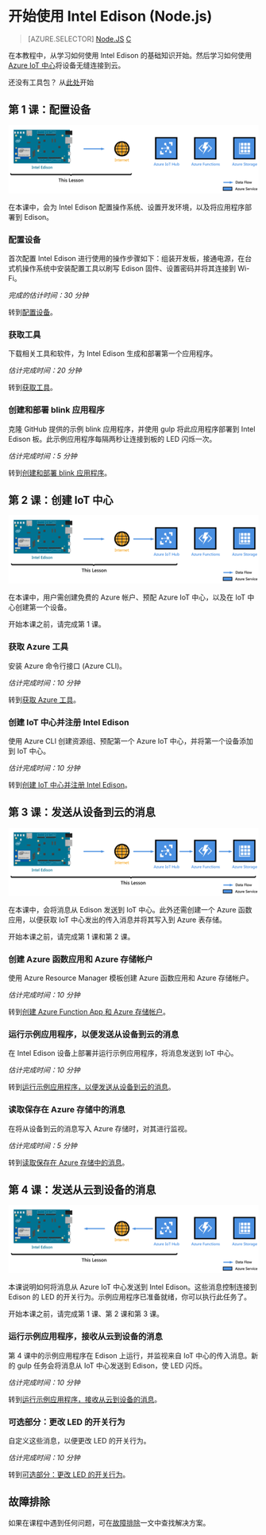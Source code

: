 <properties
    pageTitle="开始使用 Intel Edison Azure IoT 初学者工具包 | Azure"
    description="开始使用 Intel Edison，创建 Azure IoT 中心，并将 Edison 连接到 IoT 中心"
    services="iot-hub"
    documentationcenter=""
    author="shizn"
    manager="timtl"
    tags=""
    keywords="intel edison 开发, azure iot 中心, 开始使用物联网, 物联网教程, adafruit 物联网, intel edison arduino, 开始使用 arduino" />
<tags
    ms.assetid="a7c9cf2d-c102-41b0-aa45-41285c6877eb"
    ms.service="iot-hub"
    ms.devlang="nodejs"
    ms.topic="article"
    ms.tgt_pltfrm="na"
    ms.workload="na"
    ms.date="11/7/2016"
    wacn.date="01/06/2017"
    ms.author="xshi" />  


# 开始使用 Intel Edison (Node.js)
>[AZURE.SELECTOR]
[Node.JS](/documentation/articles/iot-hub-intel-edison-kit-node-get-started/)
[C](/documentation/articles/iot-hub-intel-edison-kit-c-get-started/)

在本教程中，从学习如何使用 Intel Edison 的基础知识开始。然后学习如何使用 [Azure IoT 中心](/documentation/articles/iot-hub-what-is-iot-hub/)将设备无缝连接到云。

还没有工具包？ 从[此处](/develop/iot/iot-starter-kits)开始

## 第 1 课：配置设备
![第 1 课端到端关系图](./media/iot-hub-intel-edison-lessons/e2e-lesson1.png)  


在本课中，会为 Intel Edison 配置操作系统、设置开发环境，以及将应用程序部署到 Edison。

### 配置设备
首次配置 Intel Edison 进行使用的操作步骤如下：组装开发板，接通电源，在台式机操作系统中安装配置工具以刷写 Edison 固件、设置密码并将其连接到 Wi-Fi。

*完成的估计时间：30 分钟*

转到[配置设备][configure-your-device]。

### 获取工具
下载相关工具和软件，为 Intel Edison 生成和部署第一个应用程序。

*估计完成时间：20 分钟*

转到[获取工具][get-the-tools]。

### 创建和部署 blink 应用程序
克隆 GitHub 提供的示例 blink 应用程序，并使用 gulp 将此应用程序部署到 Intel Edison 板。此示例应用程序每隔两秒让连接到板的 LED 闪烁一次。

*估计完成时间：5 分钟*

转到[创建和部署 blink 应用程序][create-and-deploy-the-blink-application]。

## 第 2 课：创建 IoT 中心
![第 2 课端到端关系图](./media/iot-hub-intel-edison-lessons/e2e-lesson2.png)  


在本课中，用户需创建免费的 Azure 帐户、预配 Azure IoT 中心，以及在 IoT 中心创建第一个设备。

开始本课之前，请完成第 1 课。

### 获取 Azure 工具
安装 Azure 命令行接口 (Azure CLI)。

*估计完成时间：10 分钟*

转到[获取 Azure 工具][get-azure-tools]。

### 创建 IoT 中心并注册 Intel Edison
使用 Azure CLI 创建资源组、预配第一个 Azure IoT 中心，并将第一个设备添加到 IoT 中心。

*估计完成时间：10 分钟*

转到[创建 IoT 中心并注册 Intel Edison](/documentation/articles/iot-hub-intel-edison-kit-node-lesson2-prepare-azure-iot-hub/)。

## 第 3 课：发送从设备到云的消息
![第 3 课端到端关系图](./media/iot-hub-intel-edison-lessons/e2e-lesson3.png)  


在本课中，会将消息从 Edison 发送到 IoT 中心。此外还需创建一个 Azure 函数应用，以便获取 IoT 中心发出的传入消息并将其写入到 Azure 表存储。

开始本课之前，请完成第 1 课和第 2 课。

### 创建 Azure 函数应用和 Azure 存储帐户
使用 Azure Resource Manager 模板创建 Azure 函数应用和 Azure 存储帐户。

*估计完成时间：10 分钟*

转到[创建 Azure Function App 和 Azure 存储帐户][create-an-azure-function-app-and-azure-storage-account]。

### 运行示例应用程序，以便发送从设备到云的消息
在 Intel Edison 设备上部署并运行示例应用程序，将消息发送到 IoT 中心。

*估计完成时间：10 分钟*

转到[运行示例应用程序，以便发送从设备到云的消息][send-device-to-cloud-messages]。

### 读取保存在 Azure 存储中的消息
在将从设备到云的消息写入 Azure 存储时，对其进行监视。

*估计完成时间：5 分钟*

转到[读取保存在 Azure 存储中的消息][read-messages-persisted-in-azure-storage]。

## 第 4 课：发送从云到设备的消息
![第 4 课端到端关系图](./media/iot-hub-intel-edison-lessons/e2e-lesson4.png)  


本课说明如何将消息从 Azure IoT 中心发送到 Intel Edison。这些消息控制连接到 Edison 的 LED 的开关行为。示例应用程序已准备就绪，你可以执行此任务了。

开始本课之前，请完成第 1 课、第 2 课和第 3 课。

### 运行示例应用程序，接收从云到设备的消息
第 4 课中的示例应用程序在 Edison 上运行，并监视来自 IoT 中心的传入消息。新的 gulp 任务会将消息从 IoT 中心发送到 Edison，使 LED 闪烁。

*估计完成时间：10 分钟*

转到[运行示例应用程序，接收从云到设备的消息][receive-cloud-to-device-messages]。

### 可选部分：更改 LED 的开关行为
自定义这些消息，以便更改 LED 的开关行为。

*估计完成时间：10 分钟*

转到[可选部分：更改 LED 的开关行为][change-the-on-and-off-behavior-of-the-led]。

## 故障排除
如果在课程中遇到任何问题，可在[故障排除][troubleshooting]一文中查找解决方案。
<!-- Images and links -->


[configure-your-device]: /documentation/articles/iot-hub-intel-edison-kit-node-lesson1-configure-your-device/
[get-the-tools]: /documentation/articles/iot-hub-intel-edison-kit-node-lesson1-get-the-tools-win32/
[create-and-deploy-the-blink-application]: /documentation/articles/iot-hub-intel-edison-kit-node-lesson1-deploy-blink-app/
[get-azure-tools]: /documentation/articles/iot-hub-intel-edison-kit-node-lesson2-get-azure-tools-win32/
[create-an-azure-function-app-and-azure-storage-account]: /documentation/articles/iot-hub-intel-edison-kit-node-lesson3-deploy-resource-manager-template/
[send-device-to-cloud-messages]: /documentation/articles/iot-hub-intel-edison-kit-node-lesson3-run-azure-blink/
[read-messages-persisted-in-azure-storage]: /documentation/articles/iot-hub-intel-edison-kit-node-lesson3-read-table-storage/
[receive-cloud-to-device-messages]: /documentation/articles/iot-hub-intel-edison-kit-node-lesson4-send-cloud-to-device-messages/
[change-the-on-and-off-behavior-of-the-led]: /documentation/articles/iot-hub-intel-edison-kit-node-lesson4-change-led-behavior/
[troubleshooting]: /documentation/articles/iot-hub-intel-edison-kit-node-troubleshooting/

<!---HONumber=Mooncake_0103_2017-->